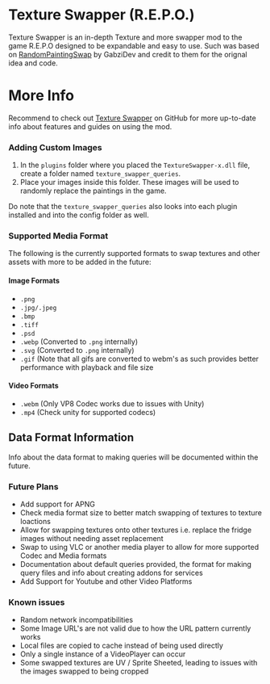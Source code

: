 # Texture Swapper (R.E.P.O.)

Texture Swapper is an in-depth Texture and more swapper mod to the game R.E.P.O designed to be expandable and easy to use. Such was based on [RandomPaintingSwap](https://github.com/GabziDev/RandomPaintingSwap) by GabziDev and credit to them for the orignal idea and code.

# More Info

Recommend to check out [Texture Swapper](https://github.com/Dragon-Seeker/TextureSwapper) on GitHub for more up-to-date info about features and guides on using the mod.

### Adding Custom Images
1. In the `plugins` folder where you placed the `TextureSwapper-x.dll` file, create a folder named `texture_swapper_queries`.
2. Place your images inside this folder. These images will be used to randomly replace the paintings in the game.

Do note that the `texture_swapper_queries` also looks into each plugin installed and into the config folder as well.

### Supported Media Format

The following is the currently supported formats to swap textures and other assets with more to be added in the future:

#### Image Formats
- `.png`
- `.jpg/.jpeg`
- `.bmp`
- `.tiff`
- `.psd`
- `.webp` (Converted to `.png` internally)
- `.svg` (Converted to `.png` internally)
- `.gif` (Note that all gifs are converted to webm's as such provides better performance with playback and file size

#### Video Formats
- `.webm` (Only VP8 Codec works due to issues with Unity)
- `.mp4` (Check unity for supported codecs)

## Data Format Information

Info about the data format to making queries will be documented within the future.

### Future Plans
- Add support for APNG
- Check media format size to better match swapping of textures to texture loactions
- Allow for swapping textures onto other textures i.e. replace the fridge images without needing asset replacement
- Swap to using VLC or another media player to allow for more supported Codec and Media formats
- Documentation about default queries provided, the format for making query files and info about creating addons for services
- Add Support for Youtube and other Video Platforms

### Known issues
- Random network incompatibilities
- Some Image URL's are not valid due to how the URL pattern currently works
- Local files are copied to cache instead of being used directly
- Only a single instance of a VideoPlayer can occur
- Some swapped textures are UV / Sprite Sheeted, leading to issues with the images swapped to being cropped 